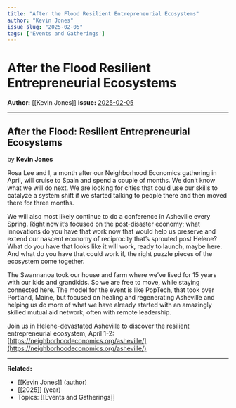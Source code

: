 ```yaml
---
title: "After the Flood Resilient Entrepreneurial Ecosystems"
author: "Kevin Jones"
issue_slug: "2025-02-05"
tags: ['Events and Gatherings']
---
```


# After the Flood Resilient Entrepreneurial Ecosystems

**Author:** [[Kevin Jones]]
**Issue:** [2025-02-05](https://plex.collectivesensecommons.org/2025-02-05/)

---

## After the Flood: Resilient Entrepreneurial Ecosystems

by **Kevin Jones**

Rosa Lee and I, a month after our Neighborhood Economics gathering in April, will cruise to Spain and spend a couple of months. We don’t know what we will do next. We are looking for cities that could use our skills to catalyze a system shift if we started talking to people there and then moved there for three months.

We will also most likely continue to do a conference in Asheville every Spring. Right now it’s focused on the post-disaster economy; what innovations do you have that work now that would help us preserve and extend our nascent economy of reciprocity that’s sprouted post Helene? What do you have that looks like it will work, ready to launch, maybe here. And what do you have that could work if, the right puzzle pieces of the ecosystem come together.

The Swannanoa took our house and farm where we’ve lived for 15 years with our kids and grandkids. So we are free to move, while staying connected here. The model for the event is like PopTech, that took over Portland, Maine, but focused on healing and regenerating Asheville and helping us do more of what we have already started with an amazingly skilled mutual aid network, often with remote leadership.

Join us in Helene-devastated Asheville to discover the resilient entrepreneurial ecosystem, April 1-2: [https://neighborhoodeconomics.org/asheville/](https://neighborhoodeconomics.org/asheville/)

---

**Related:**
- [[Kevin Jones]] (author)
- [[2025]] (year)
- Topics: [[Events and Gatherings]]

